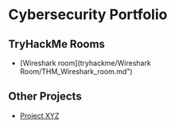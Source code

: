 # Cybersecurity Portfolio

## TryHackMe Rooms
- [Wireshark room](tryhackme/Wireshark Room/THM_Wireshark_room.md")

## Other Projects
- [Project XYZ](link/to/project)